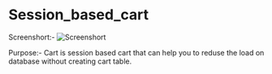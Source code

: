 # Session_based_cart

Screenshort:-
![Screenshort](https://user-images.githubusercontent.com/68055689/89725393-bea32300-da2c-11ea-9a3e-2a6dad86f0e1.png)

Purpose:-
Cart is session based cart that can help you to reduse the load on database without creating cart table.
